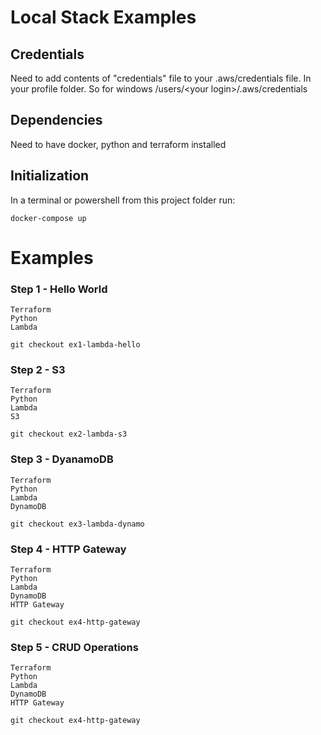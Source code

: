 ﻿# Local Stack Examples

## Credentials
Need to add contents of "credentials" file to your .aws/credentials file.  In your profile folder.  So for windows /users/&lt;your login&gt;/.aws/credentials

## Dependencies
Need to have docker, python and terraform installed

## Initialization
In a terminal or powershell from this project folder run:

```
docker-compose up
```

# Examples
### Step 1 - Hello World 
    Terraform
    Python
    Lambda
```
git checkout ex1-lambda-hello
```

### Step 2 - S3
    Terraform
    Python
    Lambda
    S3
```
git checkout ex2-lambda-s3
```    
### Step 3 - DyanamoDB
    Terraform
    Python
    Lambda
    DynamoDB
```
git checkout ex3-lambda-dynamo
```      
### Step 4 - HTTP Gateway
    Terraform
    Python
    Lambda
    DynamoDB
    HTTP Gateway
```
git checkout ex4-http-gateway
```      
### Step 5 - CRUD Operations
    Terraform
    Python
    Lambda
    DynamoDB
    HTTP Gateway
```
git checkout ex4-http-gateway
```

